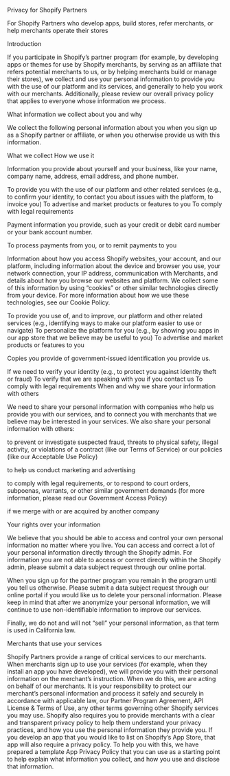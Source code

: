 Privacy for Shopify Partners

For Shopify Partners who develop apps, build stores, refer merchants, or help merchants operate their stores

Introduction

If you participate in Shopify’s partner program (for example, by developing apps or themes for use by Shopify merchants, by serving as an affiliate that refers potential merchants to us, or by helping merchants build or manage their stores), we collect and use your personal information to provide you with the use of our platform and its services, and generally to help you work with our merchants. Additionally, please review our overall privacy policy that applies to everyone whose information we process.

What information we collect about you and why

We collect the following personal information about you when you sign up as a Shopify partner or affiliate, or when you otherwise provide us with this information.

What we collect	How we use it


Information you provide about yourself and your business, like your name, company name, address, email address, and phone number.

	
To provide you with the use of our platform and other related services (e.g., to confirm your identity, to contact you about issues with the platform, to invoice you)
To advertise and market products or features to you
To comply with legal requirements



Payment information you provide, such as your credit or debit card number or your bank account number.

	
To process payments from you, or to remit payments to you



Information about how you access Shopify websites, your account, and our platform, including information about the device and browser you use, your network connection, your IP address, communication with Merchants, and details about how you browse our websites and platform. We collect some of this information by using “cookies” or other similar technologies directly from your device. For more information about how we use these technologies, see our Cookie Policy.

	
To provide you use of, and to improve, our platform and other related services (e.g., identifying ways to make our platform easier to use or navigate)
To personalize the platform for you (e.g., by showing you apps in our app store that we believe may be useful to you)
To advertise and market products or features to you



Copies you provide of government-issued identification you provide us.

	
If we need to verify your identity (e.g., to protect you against identity theft or fraud)
To verify that we are speaking with you if you contact us
To comply with legal requirements
When and why we share your information with others

We need to share your personal information with companies who help us provide you with our services, and to connect you with merchants that we believe may be interested in your services. We also share your personal information with others:

to prevent or investigate suspected fraud, threats to physical safety, illegal activity, or violations of a contract (like our Terms of Service) or our policies (like our Acceptable Use Policy)

to help us conduct marketing and advertising

to comply with legal requirements, or to respond to court orders, subpoenas, warrants, or other similar government demands (for more information, please read our Government Access Policy)

if we merge with or are acquired by another company

Your rights over your information

We believe that you should be able to access and control your own personal information no matter where you live. You can access and correct a lot of your personal information directly through the Shopify admin. For information you are not able to access or correct directly within the Shopify admin, please submit a data subject request through our online portal.

When you sign up for the partner program you remain in the program until you tell us otherwise. Please submit a data subject request through our online portal if you would like us to delete your personal information. Please keep in mind that after we anonymize your personal information, we will continue to use non-identifiable information to improve our services.

Finally, we do not and will not “sell” your personal information, as that term is used in California law.

Merchants that use your services

Shopify Partners provide a range of critical services to our merchants. When merchants sign up to use your services (for example, when they install an app you have developed), we will provide you with their personal information on the merchant’s instruction. When we do this, we are acting on behalf of our merchants. It is your responsibility to protect our merchant’s personal information and process it safely and securely in accordance with applicable law, our Partner Program Agreement, API License & Terms of Use, any other terms governing other Shopify services you may use. Shopify also requires you to provide merchants with a clear and transparent privacy policy to help them understand your privacy practices, and how you use the personal information they provide you. If you develop an app that you would like to list on Shopify’s App Store, that app will also require a privacy policy. To help you with this, we have prepared a template App Privacy Policy that you can use as a starting point to help explain what information you collect, and how you use and disclose that information.